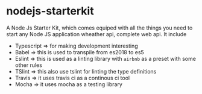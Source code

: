 # nodejs-starterkit
A Node Js Starter Kit, which comes equiped with all the things you need to start any Node JS application wheather api, complete web api. It include

* Typescript => for making development interesting
* Babel => this is used to transpile from es2018 to es5
* Eslint => this is used as a linting library with `airbnb` as a preset with some other rules
* TSlint => this also use tslint for linting the type definitions
* Travis => it uses travis ci as a continous ci tool
* Mocha => it uses mocha as a testing library
